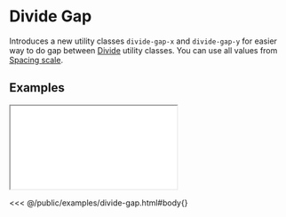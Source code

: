 # Divide Gap
Introduces a new utility classes `divide-gap-x` and `divide-gap-y` for easier way to do gap between [Divide](https://tailwindcss.com/docs/divide-width) utility classes. You can use all values from [Spacing scale](https://tailwindcss.com/docs/customizing-spacing#default-spacing-scale).

## Examples

<iframe onload="this.style.visibility = 'visible';" src="/examples/divide-gap.html"></iframe>

<<< @/public/examples/divide-gap.html#body{}
